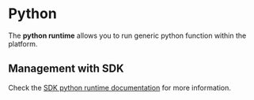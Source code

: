 # Python

The **python runtime** allows you to run generic python function within the platform.

## Management with SDK

Check the [SDK python runtime documentation](https://scc-digitalhub.github.io/sdk-docs/runtimes/python/) for more information.
